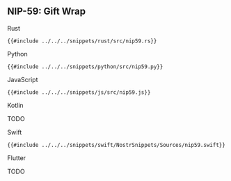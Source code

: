 ## NIP-59: Gift Wrap

<custom-tabs category="lang">

<div slot="title">Rust</div>
<section>

```rust,ignore
{{#include ../../../snippets/rust/src/nip59.rs}}
```

</section>

<div slot="title">Python</div>
<section>

```python,ignore
{{#include ../../../snippets/python/src/nip59.py}}
```

</section>

<div slot="title">JavaScript</div>
<section>

```javascript,ignore
{{#include ../../../snippets/js/src/nip59.js}}
```

</section>

<div slot="title">Kotlin</div>
<section>

TODO

</section>

<div slot="title">Swift</div>
<section>

```swift,ignore
{{#include ../../../snippets/swift/NostrSnippets/Sources/nip59.swift}}
```

</section>

<div slot="title">Flutter</div>
<section>

TODO

</section>
</custom-tabs>
